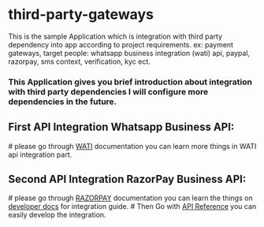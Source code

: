 # third-party-gateways
This is the sample Application which is integration with third party dependency into app according to project requirements. ex: payment gateways, target people: whatsapp business integration (wati) api, paypal, razorpay, sms context, verification, kyc ect.

<h3>This Application gives you brief introduction about integration with third party dependencies I will configure more dependencies in the future.</h3>

<h2>First API Integration Whatsapp Business API:</h2>
# please go through <a href="https://www.wati.io/">WATI</a> documentation you can learn more things in WATI api integration part.

<h2>Second API Integration RazorPay Business API:</h2>
# please go through <a href="https://razorpay.com/">RAZORPAY</a> documentation you can learn the things on <a href=""https://razorpay.com/docs/#home-payments>developer docs</a> for integration guide.
# Then Go with <a href="https://razorpay.com/docs/api">API Reference</a> you can easily develop the integration.

